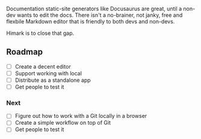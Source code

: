 Documentation static-site generators like Docusaurus are great, until a non-dev wants to edit the docs. There isn't a no-brainer, not janky, free and flexbile Markdown editor that is friendly to both devs and non-devs.

Himark is to close that gap.

## Roadmap

- [ ] Create a decent editor
- [ ] Support working with local
- [ ] Distribute as a standalone app
- [ ] Get people to test it

### Next

- [ ] Figure out how to work with a Git locally in a browser
- [ ] Create a simple workflow on top of Git
- [ ] Get people to test it
